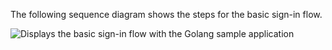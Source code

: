 The following sequence diagram shows the steps for the basic sign-in flow.

<div class="common-image-format">

![Displays the basic sign-in flow with the Golang sample application](/img/oie-embedded-sdk/oie-embedded-sdk-go-use-case-basic-sign-on.png)

</div>
